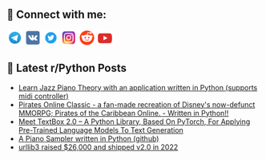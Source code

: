 ## 🔎 Connect with me:
[<img src="https://github.com/bullbesh/bullbesh/blob/main/images/Telegram.png" width="32" height="32" />](https://t.me/bullbesh)
[<img src="https://github.com/bullbesh/bullbesh/blob/main/images/VK.png" width="32" height="32" />](https://vk.com/bullbesh)
[<img src="https://github.com/bullbesh/bullbesh/blob/main/images/Twitter.png" width="32" height="32" />](https://twitter.com/bullbesh1)
[<img src="https://github.com/bullbesh/bullbesh/blob/main/images/Instagram.png" width="32" height="32" />](https://www.instagram.com/bullbesh)
[<img src="https://github.com/bullbesh/bullbesh/blob/main/images/Reddit.png" width="32" height="32" />](https://www.reddit.com/user/bullbesh)
[<img src="https://github.com/bullbesh/bullbesh/blob/main/images/YouTube.png" width="32" height="32" />](https://www.youtube.com/channel/UCtfjRs6uzgq5mfm8S06WTcg)

## 📕 Latest r/Python Posts
<!-- BLOG-POST-LIST:START -->
- [Learn Jazz Piano Theory with an application written in Python &lpar;supports midi controller&rpar;](https://www.reddit.com/r/Python/comments/103706z/learn_jazz_piano_theory_with_an_application/)
- [Pirates Online Classic - a fan-made recreation of Disney&#39;s now-defunct MMORPG; Pirates of the Caribbean Online. - Written in Python!!](https://www.reddit.com/r/Python/comments/1036tsv/pirates_online_classic_a_fanmade_recreation_of/)
- [Meet TextBox 2.0 – A Python Library, Based On PyTorch, For Applying Pre-Trained Language Models To Text Generation](https://www.reddit.com/r/Python/comments/1036ged/meet_textbox_20_a_python_library_based_on_pytorch/)
- [A Piano Sampler written in Python &lpar;github&rpar;](https://www.reddit.com/r/Python/comments/1036ahj/a_piano_sampler_written_in_python_github/)
- [urllib3 raised $26,000 and shipped v2.0 in 2022](https://www.reddit.com/r/Python/comments/1035bdi/urllib3_raised_26000_and_shipped_v20_in_2022/)
<!-- BLOG-POST-LIST:END -->
